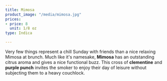 ```yaml
---
title: Mimosa
product_image: "/media/mimosa.jpg"
prices:
- price: 8
  unit: 1/8 oz
type: Indica

---
```

Very few things represent a chill Sunday with friends than a nice relaxing Mimosa at brunch. Much like it's namesake, **Mimosa** has an outstanding citrus aroma and gives a nice functional buzz. This cross of **clementine** and **purple punch** invites the smoker to enjoy their day of leisure without subjecting them to a heavy couchlock.